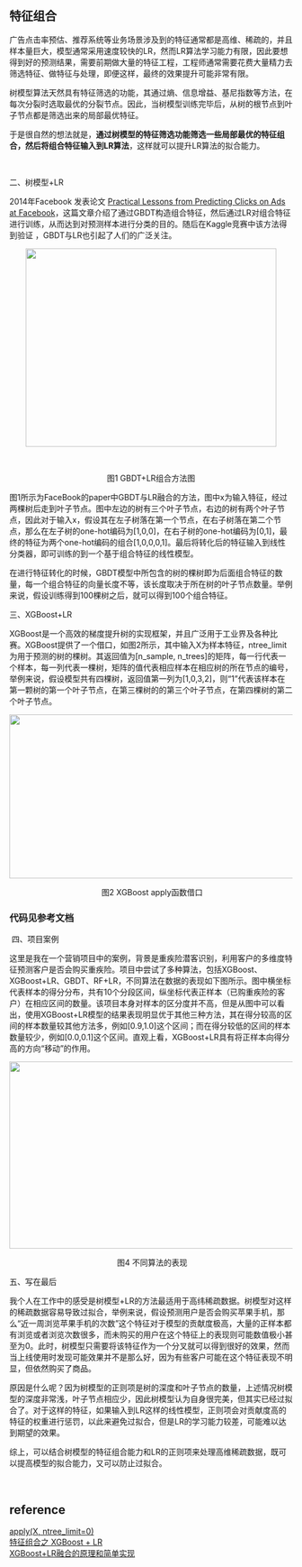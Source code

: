 ## 特征组合

广告点击率预估、推荐系统等业务场景涉及到的特征通常都是高维、稀疏的，并且样本量巨大，模型通常采用速度较快的LR，然而LR算法学习能力有限，因此要想得到好的预测结果，需要前期做大量的特征工程，工程师通常需要花费大量精力去筛选特征、做特征与处理，即便这样，最终的效果提升可能非常有限。

树模型算法天然具有特征筛选的功能，其通过熵、信息增益、基尼指数等方法，在每次分裂时选取最优的分裂节点。因此，当树模型训练完毕后，从树的根节点到叶子节点都是筛选出来的局部最优特征。

于是很自然的想法就是，**通过树模型的特征筛选功能筛选一些局部最优的特征组合，然后将组合特征输入到LR算法**，这样就可以提升LR算法的拟合能力。

&nbsp;
<p>二、树模型+LR</p>
<p>2014年Facebook 发表论文&nbsp;<a href="https://pdfs.semanticscholar.org/daf9/ed5dc6c6bad5367d7fd8561527da30e9b8dd.pdf">Practical Lessons from Predicting Clicks on Ads at Facebook</a>，这篇文章介绍了通过GBDT构造组合特征，然后通过LR对组合特征进行训练，从而达到对预测样本进行分类的目的。随后在Kaggle竞赛中该方法得到验证 ，GBDT与LR也引起了人们的广泛关注。&nbsp;</p>
<p><img style="display: block; margin-left: auto; margin-right: auto;" src="https://img2018.cnblogs.com/blog/758170/201905/758170-20190524204402374-1181822204.png" alt="" width="446" height="352" /></p>
<p>&nbsp;</p>
<p style="text-align: center;">图1 GBDT+LR组合方法图</p>
<p style="text-align: left;">图1所示为FaceBook的paper中GBDT与LR融合的方法，图中x为输入特征，经过两棵树后走到叶子节点。图中左边的树有三个叶子节点，右边的树有两个叶子节点，因此对于输入x，假设其在左子树落在第一个节点，在右子树落在第二个节点，那么在左子树的one-hot编码为[1,0,0]，在右子树的one-hot编码为[0,1]，最终的特征为两个one-hot编码的组合[1,0,0,0,1]。最后将转化后的特征输入到线性分类器，即可训练的到一个基于组合特征的线性模型。</p>
<p style="text-align: left;">在进行特征转化的时候，GBDT模型中所包含的树的棵树即为后面组合特征的数量，每一个组合特征的向量长度不等，该长度取决于所在树的叶子节点数量。举例来说，假设训练得到100棵树之后，就可以得到100个组合特征。</p>
<p>三、XGBoost+LR</p>
<p>XGBoost是一个高效的梯度提升树的实现框架，并且广泛用于工业界及各种比赛。XGBoost提供了一个借口，如图2所示，其中输入X为样本特征，ntree_limit为用于预测的树的棵树。其返回值为[n_sample, n_trees]的矩阵，每一行代表一个样本，每一列代表一棵树，矩阵的值代表相应样本在相应树的所在节点的编号，举例来说，假设模型共有四棵树，返回值第一列为[1,0,3,2]，则&ldquo;1&rdquo;代表该样本在第一颗树的第一个叶子节点，在第三棵树的的第三个叶子节点，在第四棵树的第二个叶子节点。</p>
<p style="text-align: center;"><img src="https://img2018.cnblogs.com/blog/758170/201905/758170-20190521093441438-930020300.png" alt="" width="739" height="291" /></p>
<p style="text-align: center;">&nbsp;图2 XGBoost apply函数借口</p>

### 代码见参考文档

<p>&nbsp;四、项目案例</p>
<p>这里是我在一个营销项目中的案例，背景是重疾险潜客识别，利用客户的多维度特征预测客户是否会购买重疾险。项目中尝试了多种算法，包括XGBoost、XGBoost+LR、GBDT、RF+LR，不同算法在数据的表现如下图所示。图中横坐标代表样本的得分分布，共有10个分段区间，纵坐标代表正样本（已购重疾险的客户）在相应区间的数量。该项目本身对样本的区分度并不高，但是从图中可以看出，使用XGBoost+LR模型的结果表现明显优于其他三种方法，其在得分较高的区间的样本数量较其他方法多，例如[0.9,1.0]这个区间；而在得分较低的区间的样本数量较少，例如[0.0,0.1]这个区间。直观上看，XGBoost+LR具有将正样本向得分高的方向&ldquo;移动&rdquo;的作用。</p>
<p style="text-align: center;"><img src="https://img2018.cnblogs.com/blog/758170/201905/758170-20190524210831743-923928899.png" alt="" width="591" height="332" /></p>
<p style="text-align: center;">&nbsp;图4 不同算法的表现</p>
<p>五、写在最后</p>
<p>我个人在工作中的感受是树模型+LR的方法最适用于高纬稀疏数据。树模型对这样的稀疏数据容易导致过拟合，举例来说，假设预测用户是否会购买苹果手机，那么&ldquo;近一周浏览苹果手机的次数&rdquo;这个特征对于模型的贡献度极高，大量的正样本都有浏览或者浏览次数很多，而未购买的用户在这个特征上的表现则可能数值极小甚至为0。此时，树模型只需要将该特征作为一个分叉就可以得到很好的效果，然而当上线使用时发现可能效果并不是那么好，因为有些客户可能在这个特征表现不明显，但依然购买了商品。</p>
<p>原因是什么呢？因为树模型的正则项是树的深度和叶子节点的数量，上述情况树模型的深度非常浅，叶子节点相应少，因此树模型认为自身很完美，但其实已经过拟合了。对于这样的特征，如果输入到LR这样的线性模型，正则项会对贡献度高的特征的权重进行惩罚，以此来避免过拟合，但是LR的学习能力较差，可能难以达到期望的效果。</p>
<p>综上，可以结合树模型的特征组合能力和LR的正则项来处理高维稀疏数据，既可以提高模型的拟合能力，又可以防止过拟合。</p>

&nbsp;
## reference
[apply(X, ntree_limit=0)](https://xgboost.readthedocs.io/en/latest/python/python_api.html#xgboost.XGBClassifier.apply)  
[特征组合之 XGBoost + LR](https://www.cnblogs.com/Ming-H/p/10897948.html)  
[XGBoost+LR融合的原理和简单实现](https://zhuanlan.zhihu.com/p/42123341)
